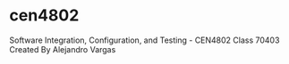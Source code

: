 # cen4802
Software Integration, Configuration, and Testing - CEN4802 Class 70403
Created By Alejandro Vargas
